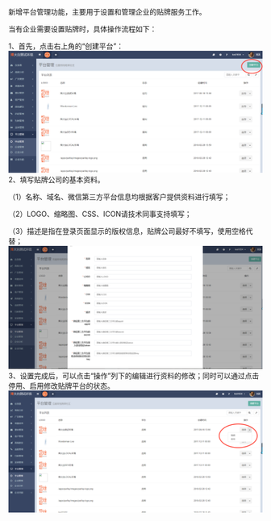 新增平台管理功能，主要用于设置和管理企业的贴牌服务工作。

当有企业需要设置贴牌时，具体操作流程如下：

1、首先，点击右上角的“创建平台”：![](/assets/1519872481%281%29.jpg)2、填写贴牌公司的基本资料。

（1）名称、域名、微信第三方平台信息均根据客户提供资料进行填写；

（2）LOGO、缩略图、CSS、ICON请技术同事支持填写；

（3）描述是指在登录页面显示的版权信息，贴牌公司最好不填写，使用空格代替；![](/assets/1519873579%281%29.jpg)3、设置完成后，可以点击“操作”列下的编辑进行资料的修改；同时可以通过点击停用、启用修改贴牌平台的状态。![](/assets/1519873864%281%29.jpg)

